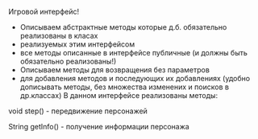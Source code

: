  Игровой интерфейс!
 * Описываем абстрактные методы которые д.б. обязательно реализованы в класах
 * реализуемых этим интерфейсом
 * все методы описанные в интерфейсе публичные (и должны быть обязательно реализованы!)
 * Описываем методы для возвращения без параметров
 * для добавления методов и последующих их добавлениях (удобно дописывать методы, без множества изменених и поисков в др.классах)
 В данном интерфейсе реализованы методы:
 
 void step() - передвижение персонажей
 
 String getInfo() - получение информации персонажа
